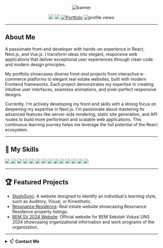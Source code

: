 <!-- Banner -->
<p align="center">
  <img src="https://capsule-render.vercel.app/api?type=waving&color=0:4F8EF7,100:1CB5E0&height=180&section=header&text=Hi%20I'm%20Gustavito!&fontSize=40&fontColor=ffffff" alt="banner"/>
</p>

<p align="center">
  <a href="https://www.linkedin.com/in/gustavito-putra"><img src="https://img.shields.io/badge/LinkedIn-Connect-blue?style=for-the-badge&logo=linkedin"/></a>
  <a href="https://github.com/gstvito"><img src="https://img.shields.io/badge/GitHub-Follow-black?style=for-the-badge&logo=github"/></a>
  <a href="https://portfolio-gustavito.vercel.app/"><img src="https://img.shields.io/badge/Portfolio-000000?style=for-the-badge&logo=vercel&logoColor=white" alt="Portfolio"/></a>
  <img src="https://komarev.com/ghpvc/?username=gstvito&style=for-the-badge" alt="profile views"/>
</p>

---

## About Me

A passionate front-end developer with hands-on experience in React, Next.js, and Vue.js. I transform ideas into elegant, responsive web applications that deliver exceptional user experiences through clean code and modern design principles.

My portfolio showcases diverse front-end projects from interactive e-commerce platforms to elegant real estate websites, built with modern Frontend frameworks. Each project demonstrates my expertise in creating intuitive user interfaces, seamless animations, and pixel-perfect responsive designs.

Currently, I'm actively developing my front-end skills with a strong focus on deepening my expertise in Next.js. I'm passionate about mastering its advanced features like server-side rendering, static site generation, and API routes to build more performant and scalable web applications. This continuous learning journey helps me leverage the full potential of the React ecosystem.

---

## 🚀 My Skills

<p>
  <img src="https://img.shields.io/badge/React-20232A?style=for-the-badge&logo=react&logoColor=61DAFB"/>
  <img src="https://img.shields.io/badge/Next.js-000000?style=for-the-badge&logo=nextdotjs&logoColor=white"/>
  <img src="https://img.shields.io/badge/Vue.js-4FC08D?style=for-the-badge&logo=vuedotjs&logoColor=white"/>
  <img src="https://img.shields.io/badge/JavaScript-F7DF1E?style=for-the-badge&logo=javascript&logoColor=black"/>
  <img src="https://img.shields.io/badge/TypeScript-3178C6?style=for-the-badge&logo=typescript&logoColor=white"/>
  <img src="https://img.shields.io/badge/HTML5-E34F26?style=for-the-badge&logo=html5&logoColor=white"/>
  <img src="https://img.shields.io/badge/CSS3-1572B6?style=for-the-badge&logo=css3&logoColor=white"/>
  <img src="https://img.shields.io/badge/Tailwind_CSS-38B2AC?style=for-the-badge&logo=tailwind-css&logoColor=white"/>
  <img src="https://img.shields.io/badge/Node.js-339933?style=for-the-badge&logo=nodedotjs&logoColor=white"/>
  <img src="https://img.shields.io/badge/MySQL-4479A1?style=for-the-badge&logo=mysql&logoColor=white"/>
  <img src="https://img.shields.io/badge/Laravel-FF2D20?style=for-the-badge&logo=laravel&logoColor=white"/>
  <img src="https://img.shields.io/badge/Git-F05032?style=for-the-badge&logo=git&logoColor=white"/>
  <img src="https://img.shields.io/badge/VS%20Code-007ACC?style=for-the-badge&logo=visual-studio-code&logoColor=white"/>
  <img src="https://img.shields.io/badge/Figma-F24E1E?style=for-the-badge&logo=figma&logoColor=white"/>
</p>

---

## 🏆 Featured Projects

- [StudySync](https://github.com/gstvito/StudySyncs): A website designed to identify an individual's learning style, such as Auditory, Visual, or Kinesthetic.
- [Resonance Residence](https://github.com/gstvito/Resonance-Residence):  Real estate website showcasing Resonance Residence property listings.
- [BEM SV 2024 Website](https://github.com/gstvito/BEM-SV-Website): Official website for BEM Sekolah Vokasi UNS 2024 showcasing organizational information and work programs of the organization.

---

<details>
<summary>📫 <b>Contact Me</b></summary>

- Email: [gustavitoputra@gmail.com](mailto:gustavitoputra@gmail.com)
- LinkedIn: [linkedin.com/in/gustavito-putra](https://www.linkedin.com/in/gustavito-putra)
- GitHub: [github.com/gstvito](https://github.com/gstvito)

</details>
